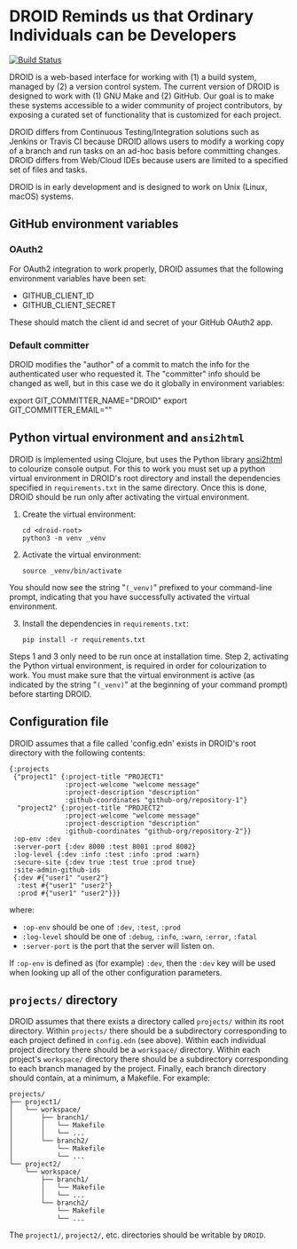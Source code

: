 # DROID Reminds us that Ordinary Individuals can be Developers

[![Build Status](https://travis-ci.org/ontodev/droid.svg?branch=master)](https://travis-ci.org/ontodev/droid)

DROID is a web-based interface for working with (1) a build system, managed by (2) a version control system. The current version of DROID is designed to work with (1) GNU Make and (2) GitHub. Our goal is to make these systems accessible to a wider community of project contributors, by exposing a curated set of functionality that is customized for each project.

DROID differs from Continuous Testing/Integration solutions such as Jenkins or Travis CI because DROID allows users to modify a working copy of a branch and run tasks on an ad-hoc basis before committing changes. DROID differs from Web/Cloud IDEs because users are limited to a specified set of files and tasks.

DROID is in early development and is designed to work on Unix (Linux, macOS) systems.

## GitHub environment variables

### OAuth2

For OAuth2 integration to work properly, DROID assumes that the following environment variables have been set:
- GITHUB_CLIENT_ID
- GITHUB_CLIENT_SECRET

These should match the client id and secret of your GitHub OAuth2 app.

### Default committer

DROID modifies the "author" of a commit to match the info for the authenticated user who requested it. The "committer" info should be changed as well, but in this case we do it globally in environment variables:

export GIT_COMMITTER_NAME="DROID"
export GIT_COMMITTER_EMAIL=""


## Python virtual environment and `ansi2html`

DROID is implemented using Clojure, but uses the Python library [ansi2html](https://pypi.org/project/ansi2html/) to colourize console output. For this to work you must set up a python virtual environment in DROID's root directory and install the dependencies specified in `requirements.txt` in the same directory. Once this is done, DROID should be run only after activating the virtual environment.

1. Create the virtual environment:

   ```
   cd <droid-root>
   python3 -m venv _venv
   ```

2. Activate the virtual environment:

   ```
   source _venv/bin/activate
   ```

You should now see the string "`(_venv)`" prefixed to your command-line prompt, indicating that you have successfully activated the virtual environment.

3. Install the dependencies in `requirements.txt`:

   ```
   pip install -r requirements.txt
   ```

Steps 1 and 3 only need to be run once at installation time. Step 2, activating the Python virtual environment, is required in order for colourization to work. You must make sure that the virtual environment is active (as indicated by the string "`(_venv)`" at the beginning of your command prompt) before starting DROID.

## Configuration file

DROID assumes that a file called 'config.edn' exists in DROID's root directory with the following contents:

```
{:projects
 {"project1" {:project-title "PROJECT1"
              :project-welcome "welcome message" 
              :project-description "description"
              :github-coordinates "github-org/repository-1"}
  "project2" {:project-title "PROJECT2"
              :project-welcome "welcome message"
              :project-description "description"
              :github-coordinates "github-org/repository-2"}}
 :op-env :dev
 :server-port {:dev 8000 :test 8001 :prod 8002}
 :log-level {:dev :info :test :info :prod :warn}
 :secure-site {:dev true :test true :prod true}
 :site-admin-github-ids
 {:dev #{"user1" "user2"}
  :test #{"user1" "user2"}
  :prod #{"user1" "user2"}}}
```

where:

- `:op-env` should be one of `:dev`, `:test`, `:prod`
- `:log-level` should be one of `:debug`, `:info`, `:warn`, `:error`, `:fatal`
- `:server-port` is the port that the server will listen on.

If `:op-env` is defined as (for example) `:dev`, then the `:dev` key will be used when looking up all of the other configuration parameters.

## `projects/` directory

DROID assumes that there exists a directory called `projects/` within its root directory. Within `projects/` there should be a subdirectory corresponding to each project defined in `config.edn` (see above). Within each individual project directory there should be a `workspace/` directory. Within each project's `workspace/` directory there should be a subdirectory corresponding to each branch managed by the project. Finally, each branch directory should contain, at a minimum, a Makefile. For example:

```
projects/
├── project1/
│   └── workspace/
│       ├── branch1/
│       │   └── Makefile
│       │   └── ...
│       └── branch2/
│           └── Makefile
│           └── ...
└── project2/
    └── workspace/
        ├── branch1/
        │   └── Makefile
        │   └── ...
        └── branch2/
            └── Makefile
            └── ...
```

The `project1/`, `project2/`, etc. directories should be writable by `DROID`.